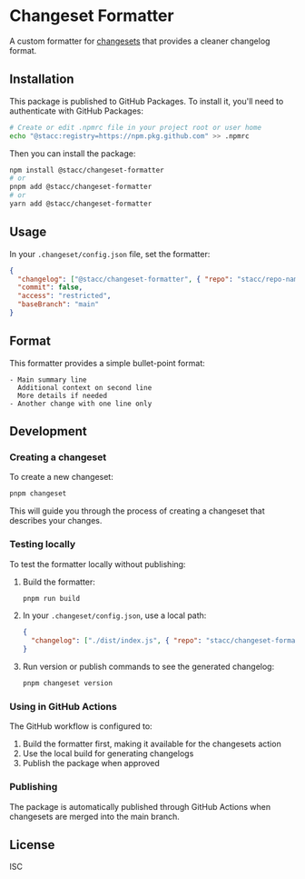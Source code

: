 # Changeset Formatter

A custom formatter for [changesets](https://github.com/changesets/changesets) that provides a cleaner changelog format.

## Installation

This package is published to GitHub Packages. To install it, you'll need to authenticate with GitHub Packages:

```bash
# Create or edit .npmrc file in your project root or user home
echo "@stacc:registry=https://npm.pkg.github.com" >> .npmrc
```

Then you can install the package:

```bash
npm install @stacc/changeset-formatter
# or
pnpm add @stacc/changeset-formatter
# or
yarn add @stacc/changeset-formatter
```

## Usage

In your `.changeset/config.json` file, set the formatter:

```json
{
  "changelog": ["@stacc/changeset-formatter", { "repo": "stacc/repo-name" }],
  "commit": false,
  "access": "restricted",
  "baseBranch": "main"
}
```

## Format

This formatter provides a simple bullet-point format:

```
- Main summary line
  Additional context on second line
  More details if needed
- Another change with one line only
```

## Development

### Creating a changeset

To create a new changeset:

```bash
pnpm changeset
```

This will guide you through the process of creating a changeset that describes your changes.

### Testing locally

To test the formatter locally without publishing:

1. Build the formatter:

   ```bash
   pnpm run build
   ```

2. In your `.changeset/config.json`, use a local path:

   ```json
   {
     "changelog": ["./dist/index.js", { "repo": "stacc/changeset-formatter" }]
   }
   ```

3. Run version or publish commands to see the generated changelog:
   ```bash
   pnpm changeset version
   ```

### Using in GitHub Actions

The GitHub workflow is configured to:

1. Build the formatter first, making it available for the changesets action
2. Use the local build for generating changelogs
3. Publish the package when approved

### Publishing

The package is automatically published through GitHub Actions when changesets are merged into the main branch.

## License

ISC
